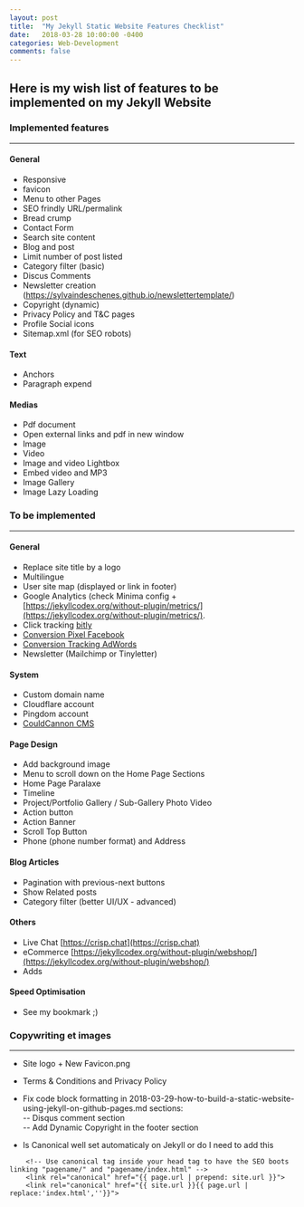```yaml
---
layout: post
title:  "My Jekyll Static Website Features Checklist"
date:   2018-03-28 10:00:00 -0400
categories: Web-Development
comments: false
---
```

## Here is my wish list of features to be implemented on my Jekyll Website

### Implemented features  
*** 

#### General
- Responsive
- favicon  
- Menu to other Pages
- SEO frindly URL/permalink 
- Bread crump
- Contact Form
- Search site content
- Blog and post
- Limit number of post listed
- Category filter (basic)
- Discus Comments
- Newsletter creation (https://sylvaindeschenes.github.io/newslettertemplate/)
- Copyright (dynamic)
- Privacy Policy and T&C pages
- Profile Social icons
- Sitemap.xml (for SEO robots)

#### Text
- Anchors
- Paragraph expend
	
#### Medias
- Pdf document
- Open external links and pdf in new window
- Image
- Video
- Image and video Lightbox
- Embed video and MP3 
- Image Gallery
- Image Lazy Loading

### To be implemented 
*** 

#### General
- Replace site title by a logo
- Multilingue
- User site map (displayed or link in footer)
- Google Analytics (check Minima config + [https://jekyllcodex.org/without-plugin/metrics/](https://jekyllcodex.org/without-plugin/metrics/). 
- Click tracking [bitly](https://bitly.com)
- [Conversion Pixel Facebook](https://www.facebook.com/business/help/952192354843755)
- [Conversion Tracking AdWords](https://support.google.com/adwords/answer/6095821)
- Newsletter (Mailchimp or Tinyletter)

#### System
- Custom domain name 
- Cloudflare account
- Pingdom account
- [CouldCannon CMS](https://cloudcannon.com) 

#### Page Design  
- Add background image
- Menu to scroll down on the Home Page Sections  
- Home Page Paralaxe
- Timeline  
- Project/Portfolio Gallery / Sub-Gallery Photo Video  
- Action button
- Action Banner
- Scroll Top Button  
- Phone (phone number format) and Address
 
#### Blog Articles
- Pagination with previous-next buttons
- Show Related posts
- Category filter (better UI/UX - advanced)

#### Others
- Live Chat [https://crisp.chat](https://crisp.chat)
- eCommerce  [https://jekyllcodex.org/without-plugin/webshop/](https://jekyllcodex.org/without-plugin/webshop/)
- Adds

#### Speed Optimisation
- See my bookmark ;)

### Copywriting et images
*** 
- Site logo + New Favicon.png
- Terms & Conditions and Privacy Policy

- Fix code block formatting in 2018-03-29-how-to-build-a-static-website-using-jekyll-on-github-pages.md sections:  
-- Disqus comment section  
-- Add  Dynamic Copyright in the footer section  

- Is Canonical well set automaticaly on Jekyll or do I need to add this
~~~
	<!-- Use canonical tag inside your head tag to have the SEO boots linking "pagename/" and "pagename/index.html" -->
	<link rel="canonical" href="{{ page.url | prepend: site.url }}">
	<link rel="canonical" href="{{ site.url }}{{ page.url | replace:'index.html',''}}">
~~~
